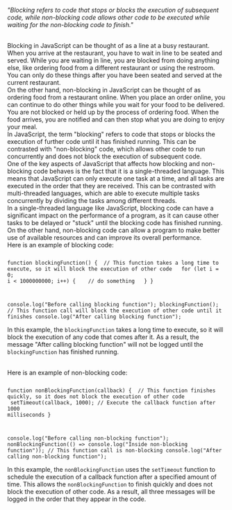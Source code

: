 _"Blocking refers to code that stops or blocks the execution of subsequent code, while non-blocking code allows other code to be executed while waiting for the non-blocking code to finish."_

<br/>
Blocking in JavaScript can be thought of as a line at a busy restaurant. When you arrive at the restaurant, you have to wait in line to be seated and served. While you are waiting in line, you are blocked from doing anything else, like ordering food from a different restaurant or using the restroom. You can only do these things after you have been seated and served at the current restaurant.

<br/>
On the other hand, non-blocking in JavaScript can be thought of as ordering food from a restaurant online. When you place an order online, you can continue to do other things while you wait for your food to be delivered. You are not blocked or held up by the process of ordering food. When the food arrives, you are notified and can then stop what you are doing to enjoy your meal.

<br/>
In JavaScript, the term "blocking" refers to code that stops or blocks the execution of further code until it has finished running. This can be contrasted with "non-blocking" code, which allows other code to run concurrently and does not block the execution of subsequent code.

<br/>
One of the key aspects of JavaScript that affects how blocking and non-blocking code behaves is the fact that it is a single-threaded language. This means that JavaScript can only execute one task at a time, and all tasks are executed in the order that they are received. This can be contrasted with multi-threaded languages, which are able to execute multiple tasks concurrently by dividing the tasks among different threads.

<br/>
In a single-threaded language like JavaScript, blocking code can have a significant impact on the performance of a program, as it can cause other tasks to be delayed or "stuck" until the blocking code has finished running. On the other hand, non-blocking code can allow a program to make better use of available resources and can improve its overall performance.

<br/>
Here is an example of blocking code:

<Code language='javascript'>

function blockingFunction() {
&nbsp;// This function takes a long time to execute, so it will block the execution of other code
&nbsp;&nbsp;for (let i = 0; i < 1000000000; i++) {
&nbsp;&nbsp;&nbsp;// do something
&nbsp;&nbsp;}
}

console.log("Before calling blocking function");
blockingFunction(); // This function call will block the execution of other code until it finishes
console.log("After calling blocking function");
</Code>

In this example, the `blockingFunction` takes a long time to execute, so it will block the execution of any code that comes after it. As a result, the message "After calling blocking function" will not be logged until the `blockingFunction` has finished running.

<br/>
Here is an example of non-blocking code:

<Code language='javascript'>

function nonBlockingFunction(callback) {
&nbsp;// This function finishes quickly, so it does not block the execution of other code
&nbsp;setTimeout(callback, 1000); // Execute the callback function after 1000 milliseconds
}

console.log("Before calling non-blocking function");
nonBlockingFunction(() => console.log("Inside non-blocking function")); // This function call is non-blocking
console.log("After calling non-blocking function");
</Code>

In this example, the `nonBlockingFunction` uses the `setTimeout` function to schedule the execution of a callback function after a specified amount of time. This allows the `nonBlockingFunction` to finish quickly and does not block the execution of other code. As a result, all three messages will be logged in the order that they appear in the code.
